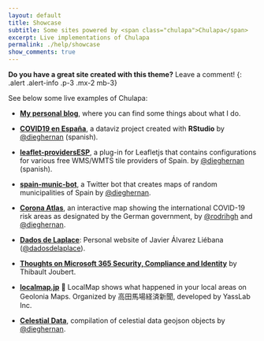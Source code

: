```yaml
---
layout: default
title: Showcase
subtitle: Some sites powered by <span class="chulapa">Chulapa</span>
excerpt: Live implementations of Chulapa
permalink: ./help/showcase
show_comments: true
---
```


**Do you have a great site created with this theme?** Leave a comment!
{: .alert .alert-info .p-3 .mx-2 mb-3}

See below some live examples of <span class="chulapa">Chulapa</span>:

- **[My personal blog](https://dieghernan.github.io/)**, where you can find some things about what I do.

- **[COVID19 en España](https://dieghernan.github.io/COVID19/)**, a dataviz project created with **RStudio** by [@dieghernan](https://github.com/dieghernan) (spanish). 

- **[leaflet-providersESP](https://dieghernan.github.io/leaflet-providersESP/)**, a plug-in for Leafletjs that contains configurations for various free WMS/WMTS tile providers of Spain. by [@dieghernan](https://github.com/dieghernan) (spanish). 

- **[spain-munic-bot](https://dieghernan.github.io/spain-munic-bot/)**, a Twitter bot that creates maps of random municipalities of Spain by [@dieghernan](https://github.com/dieghernan).

- **[Corona Atlas](https://corona-atlas.de/)**, an interactive map showing the international COVID-19 risk areas as designated by the German government, by [@rodrihgh](https://github.com/rodrihgh/) and [@dieghernan](https://github.com/dieghernan).

- **[Dados de Laplace](https://dadosdelaplace.github.io/)**: Personal website of Javier Álvarez Liébana ([@dadosdelaplace](https://github.com/dadosdelaplace)).

- **[Thoughts on Microsoft 365 Security, Compliance and Identity](https://www.thijoubert.com/)** by Thibault Joubert.

- **[localmap.jp](https://localmap.jp/)** 📍 LocalMap shows what happened in your local areas on Geolonia Maps. Organized by 高田馬場経済新聞, developed by YassLab Inc.

- **[Celestial Data](https://dieghernan.github.io/celestial_data/)**, compilation of celestial data geojson objects by [@dieghernan](https://github.com/dieghernan).
